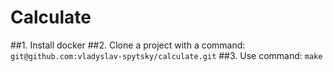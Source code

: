 # Calculate

##1. Install docker
##2. Clone a project with a command:
`git@github.com:vladyslav-spytsky/calculate.git`
##3. Use command:
`make`
